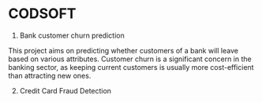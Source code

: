# CODSOFT 
1. Bank customer churn prediction
   
This project aims on predicting whether customers of a bank will leave based on various attributes. Customer churn is a significant concern in the banking sector, as keeping current customers is usually more cost-efficient than attracting new ones.

2. Credit Card Fraud Detection
   
 
